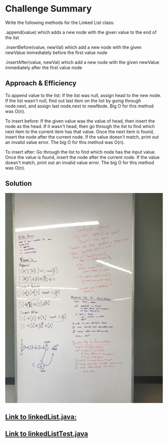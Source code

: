 # Challenge Summary
Write the following methods for the Linked List class:

.append(value) which adds a new node with the given value to the end of the list

.insertBefore(value, newVal) which add a new node with the given newValue immediately before the first value node

.insertAfter(value, newVal) which add a new node with the given newValue immediately after the first value node


## Approach & Efficiency
To append value to the list: If the list was null, assign head to the new node. If the list wasn't null, find out last item on the list by going through node.next, and assign last node.next to newNode. Big O for this method was O(n).

To insert before: If the given value was the value of head, then insert the node as the head. If it wasn't head, then go through the list to find which next item to the current item has that value. Once the next item is found, insert the node after the current node. If the value doesn't match, print out an invalid value error. The big O for this method was O(n).

To insert after: Go through the list to find which node has the input value. Once the value is found, insert the node after the current node. If the value doesn't match, print out an invalid value error. The big O for this method was O(n).

## Solution
![Linked list insertion](java401_code_challenges/assets/linkedList.jpg)


## [Link to linkedList.java:](https://github.com/sadhikari07/data-structures-and-algorithms/blob/master/java401_code_challenges/src/main/java/java401_code_challenges/linkedlist/LinkedList.java)

## [Link to linkedListTest.java](https://github.com/sadhikari07/data-structures-and-algorithms/blob/master/java401_code_challenges/src/test/java/java401_code_challenges/linkedlist/LinkedListTest.java)
